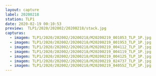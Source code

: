 ```yaml
---
layout: capture
label: 20200218
station: TLP1
date: 2020-02-19 00:10:53
preview:  TLP1/2020/202002/20200218/stack.jpg
capturas:
  - imagem: TLP1/2020/202002/20200218/M20200219_001053_TLP_1P.jpg
  - imagem: TLP1/2020/202002/20200218/M20200219_001953_TLP_1P.jpg
  - imagem: TLP1/2020/202002/20200218/M20200219_004112_TLP_1P.jpg
  - imagem: TLP1/2020/202002/20200218/M20200219_004119_TLP_1P.jpg
  - imagem: TLP1/2020/202002/20200218/M20200219_004125_TLP_1P.jpg
  - imagem: TLP1/2020/202002/20200218/M20200219_024737_TLP_1P.jpg
  - imagem: TLP1/2020/202002/20200218/M20200219_040552_TLP_1P.jpg
---
```

